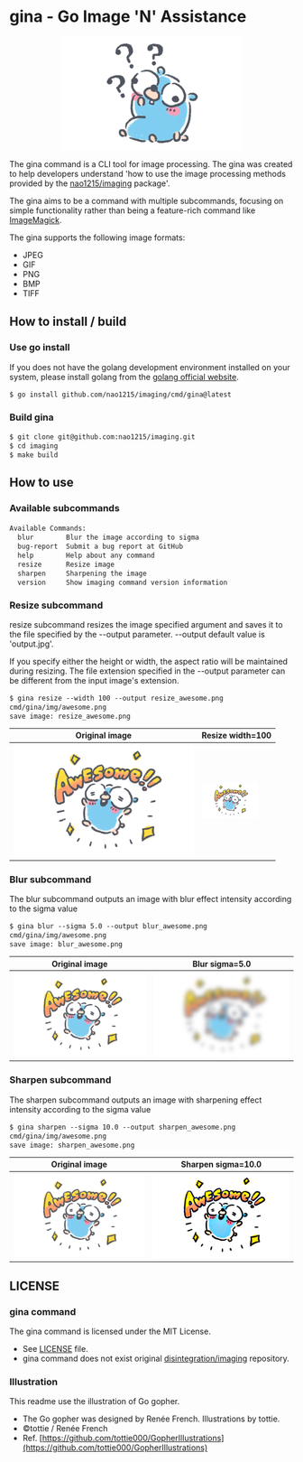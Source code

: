 # gina - Go Image 'N' Assistance
<p align="center">
  <img src="img/question.png" alt="Image">
</p>

The gina command is a CLI tool for image processing. The gina was created to help developers understand 'how to use the image
processing methods provided by the [nao1215/imaging](https://github.com/nao1215/imaging) package'.

The gina aims to be a command with multiple subcommands, focusing on simple functionality rather than being a feature-rich command like [ImageMagick](https://github.com/ImageMagick/ImageMagick).

The gina supports the following image formats:
- JPEG
- GIF
- PNG
- BMP
- TIFF

## How to install / build
### Use go install
If you does not have the golang development environment installed on your system, please install golang from the [golang official website](https://go.dev/doc/install).
```shell
$ go install github.com/nao1215/imaging/cmd/gina@latest
```

### Build gina
```shell
$ git clone git@github.com:nao1215/imaging.git
$ cd imaging
$ make build
```

## How to use
### Available subcommands
```
Available Commands:
  blur        Blur the image according to sigma
  bug-report  Submit a bug report at GitHub
  help        Help about any command
  resize      Resize image
  sharpen     Sharpening the image
  version     Show imaging command version information
```
### Resize subcommand
resize subcommand resizes the image specified argument and saves it to the file specified by the --output parameter. --output default value is 'output.jpg'.

If you specify either the height or width, the aspect ratio will be maintained during resizing. The file extension specified in the --output parameter can be different from the input image's extension.

```
$ gina resize --width 100 --output resize_awesome.png cmd/gina/img/awesome.png 
save image: resize_awesome.png
```
Original image                     | Resize width=100                            | 
-----------------------------------|----------------------------------------|
![srcImage](img/awesome.png) | ![dstImage](img/resize_awesome.png) |


### Blur subcommand
The blur subcommand outputs an image with blur effect intensity according to the sigma value
```
$ gina blur --sigma 5.0 --output blur_awesome.png cmd/gina/img/awesome.png 
save image: blur_awesome.png
```
Original image                     | Blur sigma=5.0                           | 
-----------------------------------|----------------------------------------|
![srcImage](img/awesome.png) | ![dstImage](img/blur_awesome.png) |

### Sharpen subcommand
The sharpen subcommand outputs an image with sharpening effect intensity according to the sigma value
```
$ gina sharpen --sigma 10.0 --output sharpen_awesome.png cmd/gina/img/awesome.png 
save image: sharpen_awesome.png
```
Original image                     | Sharpen sigma=10.0                           | 
-----------------------------------|----------------------------------------|
![srcImage](img/awesome.png) | ![dstImage](img/sharpen_awesome.png) |


## LICENSE
### gina command
The gina command is licensed under the MIT License.
- See [LICENSE](./LICENSE) file.
- gina command does not exist original [disintegration/imaging](https://github.com/disintegration/imaging) repository.

### Illustration
This readme use the illustration of Go gopher.
- The Go gopher was designed by Renée French. Illustrations by tottie.
- ©tottie / Renée French 
- Ref. [https://github.com/tottie000/GopherIllustrations](https://github.com/tottie000/GopherIllustrations)
